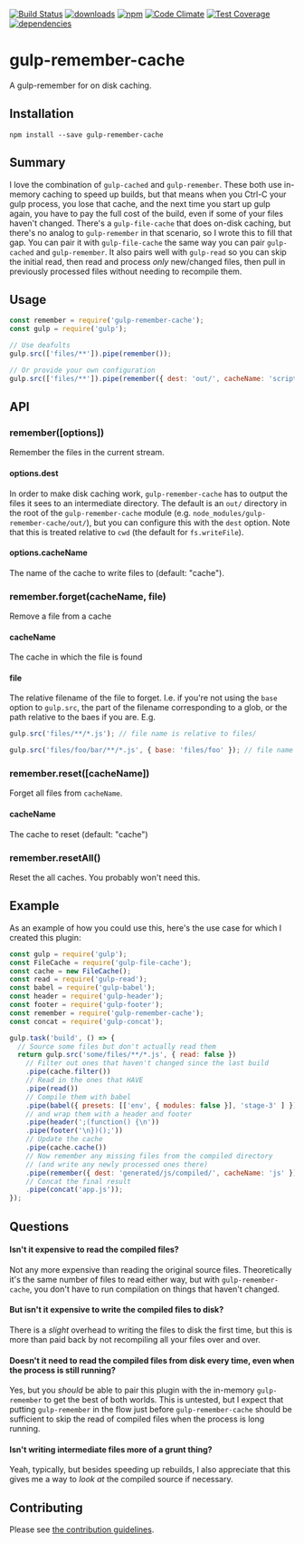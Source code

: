 [![Build Status](https://travis-ci.org/tandrewnichols/gulp-remember-cache.png)](https://travis-ci.org/tandrewnichols/gulp-remember-cache) [![downloads](http://img.shields.io/npm/dm/gulp-remember-cache.svg)](https://npmjs.org/package/gulp-remember-cache) [![npm](http://img.shields.io/npm/v/gulp-remember-cache.svg)](https://npmjs.org/package/gulp-remember-cache) [![Code Climate](https://codeclimate.com/github/tandrewnichols/gulp-remember-cache/badges/gpa.svg)](https://codeclimate.com/github/tandrewnichols/gulp-remember-cache) [![Test Coverage](https://codeclimate.com/github/tandrewnichols/gulp-remember-cache/badges/coverage.svg)](https://codeclimate.com/github/tandrewnichols/gulp-remember-cache) [![dependencies](https://david-dm.org/tandrewnichols/gulp-remember-cache.png)](https://david-dm.org/tandrewnichols/gulp-remember-cache)

# gulp-remember-cache

A gulp-remember for on disk caching.

## Installation

`npm install --save gulp-remember-cache`

## Summary

I love the combination of `gulp-cached` and `gulp-remember`. These both use in-memory caching to speed up builds, but that means when you Ctrl-C your gulp process, you lose that cache, and the next time you start up gulp again, you have to pay the full cost of the build, even if some of your files haven't changed. There's a `gulp-file-cache` that does on-disk caching, but there's no analog to `gulp-remember` in that scenario, so I wrote this to fill that gap. You can pair it with `gulp-file-cache` the same way you can pair `gulp-cached` and `gulp-remember`. It also pairs well with `gulp-read` so you can skip the initial read, then read and process _only_ new/changed files, then pull in previously processed files without needing to recompile them.

## Usage

```javascript
const remember = require('gulp-remember-cache');
const gulp = require('gulp');

// Use deafults
gulp.src(['files/**']).pipe(remember());

// Or provide your own configuration
gulp.src(['files/**']).pipe(remember({ dest: 'out/', cacheName: 'scripts' }));
```

## API

### remember([options])

Remember the files in the current stream.

#### options.dest
In order to make disk caching work, `gulp-remember-cache` has to output the files it sees to an intermediate directory. The default is an `out/` directory in the root of the `gulp-remember-cache` module (e.g. `node_modules/gulp-remember-cache/out/`), but you can configure this with the `dest` option. Note that this is treated relative to `cwd` (the default for `fs.writeFile`).

#### options.cacheName
The name of the cache to write files to (default: "cache").

### remember.forget(cacheName, file)

Remove a file from a cache

#### cacheName

The cache in which the file is found

#### file

The relative filename of the file to forget. I.e. if you're not using the `base` option to `gulp.src`, the part of the filename corresponding to a glob, or the path relative to the baes if you are. E.g.

```javascript
gulp.src('files/**/*.js'); // file name is relative to files/

gulp.src('files/foo/bar/**/*.js', { base: 'files/foo' }); // file name is relative to files/foo/
```

### remember.reset([cacheName])

Forget all files from `cacheName`.

#### cacheName

The cache to reset (default: "cache")

### remember.resetAll()

Reset the all caches. You probably won't need this.

## Example

As an example of how you could use this, here's the use case for which I created this plugin:

```javascript
const gulp = require('gulp');
const FileCache = require('gulp-file-cache');
const cache = new FileCache();
const read = require('gulp-read');
const babel = require('gulp-babel');
const header = require('gulp-header');
const footer = require('gulp-footer');
const remember = require('gulp-remember-cache');
const concat = require('gulp-concat');

gulp.task('build', () => {
  // Source some files but don't actually read them
  return gulp.src('some/files/**/*.js', { read: false })
    // Filter out ones that haven't changed since the last build
    .pipe(cache.filter())
    // Read in the ones that HAVE
    .pipe(read())
    // Compile them with babel
    .pipe(babel({ presets: [['env', { modules: false }], 'stage-3' ] }))
    // and wrap them with a header and footer
    .pipe(header(';(function() {\n'))
    .pipe(footer('\n})();'))
    // Update the cache
    .pipe(cache.cache())
    // Now remember any missing files from the compiled directory
    // (and write any newly processed ones there)
    .pipe(remember({ dest: 'generated/js/compiled/', cacheName: 'js' }))
    // Concat the final result
    .pipe(concat('app.js'));
});
```

## Questions

#### Isn't it expensive to read the compiled files?

Not any more expensive than reading the original source files. Theoretically it's the same number of files to read either way, but with `gulp-remember-cache`, you don't have to run compilation on things that haven't changed.

#### But isn't it expensive to write the compiled files to disk?

There is a _slight_ overhead to writing the files to disk the first time, but this is more than paid back by not recompiling all your files over and over.

#### Doesn't it need to read the compiled files from disk every time, even when the process is still running?

Yes, but you _should_ be able to pair this plugin with the in-memory `gulp-remember` to get the best of both worlds. This is untested, but I expect that putting `gulp-remember` in the flow just before `gulp-remember-cache` should be sufficient to skip the read of compiled files when the process is long running.

#### Isn't writing intermediate files more of a grunt thing?

Yeah, typically, but besides speeding up rebuilds, I also appreciate that this gives me a way to _look at_ the compiled source if necessary.

## Contributing

Please see [the contribution guidelines](CONTRIBUTING.md).
